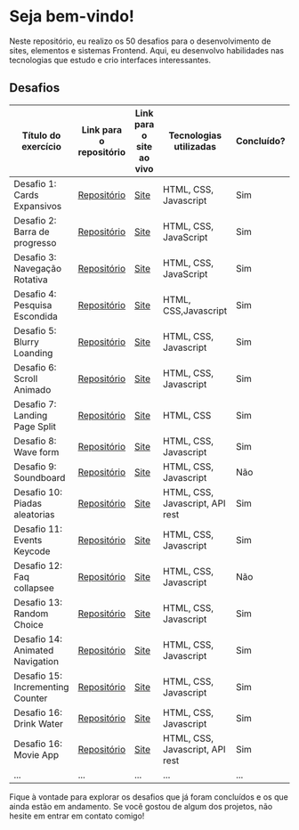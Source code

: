 # Seja bem-vindo!

Neste repositório, eu realizo os 50 desafios para o desenvolvimento de sites, elementos e sistemas Frontend. Aqui, eu desenvolvo habilidades nas tecnologias que estudo e crio interfaces interessantes.

## Desafios

| Título do exercício | Link para o repositório | Link para o site ao vivo | Tecnologias utilizadas | Concluído? |
| --- | --- | --- | --- | --- |
| Desafio 1: Cards Expansivos | [Repositório](https://github.com/otaviosouza21/50-desafios-50-dias/tree/master/1-Expanded%20Cards) | [Site](https://otaviosouza21.github.io/50-desafios-50-dias/1-Expanded%20Cards/) | HTML, CSS, Javascript | Sim |
| Desafio 2: Barra de progresso | [Repositório](https://github.com/otaviosouza21/50-desafios-50-dias/tree/master/2-Progress%20Step/2-Progress%20Step) | [Site](https://otaviosouza21.github.io/50-desafios-50-dias/2-Progress%20Step/2-Progress%20Step/) | HTML, CSS, JavaScript | Sim |
| Desafio 3: Navegação Rotativa | [Repositório](https://github.com/otaviosouza21/50-desafios-50-dias/tree/master/3-Rotating%20nav) | [Site](https://otaviosouza21.github.io/50-desafios-50-dias/3-Rotating%20nav/) | HTML, CSS, JavaScript | Sim |
| Desafio 4: Pesquisa Escondida | [Repositório](https://github.com/otaviosouza21/50-desafios-50-dias/tree/master/4-Hidden%20Search) | [Site](https://otaviosouza21.github.io/50-desafios-50-dias/4-Hidden%20Search/) | HTML, CSS,Javascript | Sim |
| Desafio 5: Blurry Loanding | [Repositório](https://github.com/otaviosouza21/50-desafios-50-dias/tree/master/5-Blurry%20Loanding) | [Site](https://otaviosouza21.github.io/50-desafios-50-dias/5-Blurry%20Loanding/) | HTML, CSS, Javascript | Sim |
| Desafio 6: Scroll Animado | [Repositório](https://github.com/otaviosouza21/50-desafios-50-dias/tree/master/6-%20Scroll%20Animation) | [Site](https://otaviosouza21.github.io/50-desafios-50-dias/6-%20Scroll%20Animation/) | HTML, CSS, Javascript | Sim |
| Desafio 7: Landing Page Split | [Repositório](https://github.com/otaviosouza21/50-desafios-50-dias/tree/master/7-Split%20Landing%20Page) | [Site](https://otaviosouza21.github.io/50-desafios-50-dias/7-Split%20Landing%20Page/) | HTML, CSS | Sim |
| Desafio 8: Wave form | [Repositório](https://github.com/otaviosouza21/50-desafios-50-dias/tree/master/8-Form%20Input%20Wave) | [Site](https://otaviosouza21.github.io/50-desafios-50-dias/8-Form%20Input%20Wave/) | HTML, CSS, Javascript | Sim |
| Desafio 9: Soundboard | [Repositório](https://github.com/otaviosouza21/50-desafios-50-dias/tree/master/9-Sound%20Board) | [Site](https://otaviosouza21.github.io/50-desafios-50-dias/9-Sound%20Board/) | HTML, CSS, Javascript | Não |
| Desafio 10: Piadas aleatorias | [Repositório](https://github.com/otaviosouza21/50-desafios-50-dias/tree/master/10-Dad%20Jokes/Piada%20Aleatoria) | [Site](https://otaviosouza21.github.io/50-desafios-50-dias/10-Dad%20Jokes/Piada%20Aleatoria) | HTML, CSS, Javascript, API rest | Sim |
| Desafio 11: Events Keycode | [Repositório](https://github.com/otaviosouza21/50-desafios-50-dias/tree/master/11-Event%20Keycode/key) | [Site](https://otaviosouza21.github.io/50-desafios-50-dias/11-Event%20Keycode/key/) | HTML, CSS, Javascript | Sim |
| Desafio 12: Faq collapsee | [Repositório](https://github.com/otaviosouza21/50-desafios-50-dias/tree/master/12-Faq%20collapse) | [Site](https://otaviosouza21.github.io/50-desafios-50-dias/12-Faq%20collapse) | HTML, CSS, Javascript | Não |
| Desafio 13: Random Choice | [Repositório](https://github.com/otaviosouza21/50-desafios-50-dias/tree/master/13-Random%20Choice) | [Site](https://otaviosouza21.github.io/50-desafios-50-dias/13-Random%20Choice) | HTML, CSS, Javascript | Sim |
| Desafio 14: Animated Navigation | [Repositório](https://github.com/otaviosouza21/50-desafios-50-dias/tree/master/14-Animated%20Navigation) | [Site](https://otaviosouza21.github.io/50-desafios-50-dias/14-Animated%20Navigation) | HTML, CSS, Javascript | Sim |
| Desafio 15: Incrementing Counter | [Repositório](https://github.com/otaviosouza21/50-desafios-50-dias/tree/master/15-Incrementing%20Counter) | [Site](https://otaviosouza21.github.io/50-desafios-50-dias/15-Incrementing%20Counter) | HTML, CSS, Javascript | Sim |
| Desafio 16: Drink Water | [Repositório](https://github.com/otaviosouza21/50-desafios-50-dias/tree/master/16-Drink%20Water) | [Site](https://otaviosouza21.github.io/50-desafios-50-dias/16-Drink%20Water) | HTML, CSS, Javascript | Sim |
| Desafio 16: Movie App | [Repositório](https://github.com/otaviosouza21/50-desafios-50-dias/tree/master/17-Movie%20App) | [Site](https://otaviosouza21.github.io/50-desafios-50-dias/17-Movie%20App) | HTML, CSS, Javascript, API rest | Sim |
| ... | ... | ... | ... | ... |

Fique à vontade para explorar os desafios que já foram concluídos e os que ainda estão em andamento. Se você gostou de algum dos projetos, não hesite em entrar em contato comigo!
